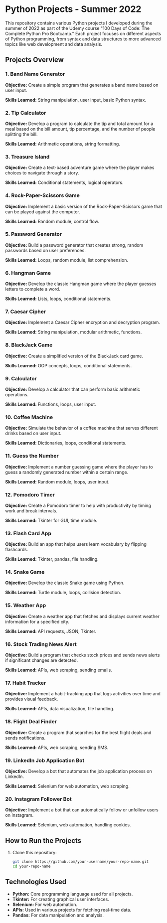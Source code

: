 # Python Projects - Summer 2022

This repository contains various Python projects I developed during the summer of 2022 as part of the Udemy course "100 Days of Code: The Complete Python Pro Bootcamp." Each project focuses on different aspects of Python programming, from syntax and data structures to more advanced topics like web development and data analysis.

## Projects Overview

### 1. Band Name Generator
**Objective:** Create a simple program that generates a band name based on user input.

**Skills Learned:** String manipulation, user input, basic Python syntax.

### 2. Tip Calculator
**Objective:** Develop a program to calculate the tip and total amount for a meal based on the bill amount, tip percentage, and the number of people splitting the bill.

**Skills Learned:** Arithmetic operations, string formatting.

### 3. Treasure Island
**Objective:** Create a text-based adventure game where the player makes choices to navigate through a story.

**Skills Learned:** Conditional statements, logical operators.

### 4. Rock-Paper-Scissors Game
**Objective:** Implement a basic version of the Rock-Paper-Scissors game that can be played against the computer.

**Skills Learned:** Random module, control flow.

### 5. Password Generator
**Objective:** Build a password generator that creates strong, random passwords based on user preferences.

**Skills Learned:** Loops, random module, list comprehension.

### 6. Hangman Game
**Objective:** Develop the classic Hangman game where the player guesses letters to complete a word.

**Skills Learned:** Lists, loops, conditional statements.

### 7. Caesar Cipher
**Objective:** Implement a Caesar Cipher encryption and decryption program.

**Skills Learned:** String manipulation, modular arithmetic, functions.

### 8. BlackJack Game
**Objective:** Create a simplified version of the BlackJack card game.

**Skills Learned:** OOP concepts, loops, conditional statements.

### 9. Calculator
**Objective:** Develop a calculator that can perform basic arithmetic operations.

**Skills Learned:** Functions, loops, user input.

### 10. Coffee Machine
**Objective:** Simulate the behavior of a coffee machine that serves different drinks based on user input.

**Skills Learned:** Dictionaries, loops, conditional statements.

### 11. Guess the Number
**Objective:** Implement a number guessing game where the player has to guess a randomly generated number within a certain range.

**Skills Learned:** Random module, loops, user input.

### 12. Pomodoro Timer
**Objective:** Create a Pomodoro timer to help with productivity by timing work and break intervals.

**Skills Learned:** Tkinter for GUI, time module.

### 13. Flash Card App
**Objective:** Build an app that helps users learn vocabulary by flipping flashcards.

**Skills Learned:** Tkinter, pandas, file handling.

### 14. Snake Game
**Objective:** Develop the classic Snake game using Python.

**Skills Learned:** Turtle module, loops, collision detection.

### 15. Weather App
**Objective:** Create a weather app that fetches and displays current weather information for a specified city.

**Skills Learned:** API requests, JSON, Tkinter.

### 16. Stock Trading News Alert
**Objective:** Build a program that checks stock prices and sends news alerts if significant changes are detected.

**Skills Learned:** APIs, web scraping, sending emails.

### 17. Habit Tracker
**Objective:** Implement a habit-tracking app that logs activities over time and provides visual feedback.

**Skills Learned:** APIs, data visualization, file handling.

### 18. Flight Deal Finder
**Objective:** Create a program that searches for the best flight deals and sends notifications.

**Skills Learned:** APIs, web scraping, sending SMS.

### 19. LinkedIn Job Application Bot
**Objective:** Develop a bot that automates the job application process on LinkedIn.

**Skills Learned:** Selenium for web automation, web scraping.

### 20. Instagram Follower Bot
**Objective:** Implement a bot that can automatically follow or unfollow users on Instagram.

**Skills Learned:** Selenium, web automation, handling cookies.

## How to Run the Projects

1. Clone this repository:
   ```bash
   git clone https://github.com/your-username/your-repo-name.git
   cd your-repo-name

## Technologies Used
- **Python:** Core programming language used for all projects.
- **Tkinter:** For creating graphical user interfaces.
- **Selenium:** For web automation.
- **APIs:** Used in various projects for fetching real-time data.
- **Pandas:** For data manipulation and analysis.
